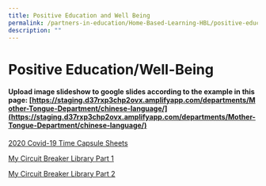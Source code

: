 ```yaml
---
title: Positive Education and Well Being
permalink: /partners-in-education/Home-Based-Learning-HBL/positive-education-well-being/
description: ""
---
```


# Positive Education/Well-Being

#### Upload image slideshow to google slides according to the example in this page: [https://staging.d37rxp3chp2ovx.amplifyapp.com/departments/Mother-Tongue-Department/chinese-language/](https://staging.d37rxp3chp2ovx.amplifyapp.com/departments/Mother-Tongue-Department/chinese-language/)

[2020 Covid-19 Time Capsule Sheets](/files/Partners%20in%20Education/2020%20Covid-19%20Time%20Capsule%20Sheets.pdf)

[My Circuit Breaker Library Part 1](/files/Partners%20in%20Education/My%20Circuit%20Breaker%20Library%20Part%201.pdf)

[My Circuit Breaker Library Part 2](/files/Partners%20in%20Education/My%20Circuit%20Breaker%20Library%20Part%202.pdf)